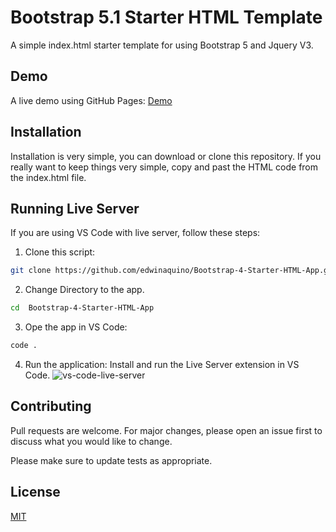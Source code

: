 # Bootstrap 5.1 Starter HTML Template

A simple index.html starter template for using Bootstrap 5 and Jquery V3.

## Demo
A live demo using GitHub Pages: [Demo](https://edwinaquino.github.io/Bootstrap-4-Starter-HTML-App/)

## Installation

Installation is very simple, you can download or clone this repository. If you really want to keep things very simple, copy and past the HTML code from the index.html file.

## Running Live Server
If you are using VS Code with live server, follow these steps:
1. Clone this script:
```bash
git clone https://github.com/edwinaquino/Bootstrap-4-Starter-HTML-App.git
```
2. Change Directory to the app.
```bash
cd  Bootstrap-4-Starter-HTML-App
```
3. Ope the app in VS Code:
```bash
code .
```
4. Run the application:
Install and run the Live Server extension in VS Code.
![vs-code-live-server](https://user-images.githubusercontent.com/30946443/170859937-5e291ee6-f14a-4645-a4fa-2c141aa2fb1d.jpg)

## Contributing
Pull requests are welcome. For major changes, please open an issue first to discuss what you would like to change.

Please make sure to update tests as appropriate.

## License
[MIT](https://choosealicense.com/licenses/mit/)